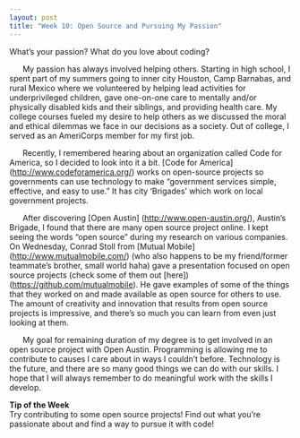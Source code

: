 ```yaml
---
layout: post
title: "Week 10: Open Source and Pursuing My Passion"
---
```

What’s your passion? What do you love about coding?

&nbsp;&nbsp;&nbsp;&nbsp;&nbsp;&nbsp;My passion has always involved helping others.  Starting in high school, I spent part of my summers going to inner city Houston, Camp Barnabas, and rural Mexico where we volunteered by helping lead activities for underprivileged children, gave one-on-one care to mentally and/or physically disabled kids and their siblings, and providing health care.  My college courses fueled my desire to help others as we discussed the moral and ethical dilemmas we face in our decisions as a society.  Out of college, I served as an AmeriCorps member for my first job.

&nbsp;&nbsp;&nbsp;&nbsp;&nbsp;&nbsp;Recently, I remembered hearing about an organization called Code for America, so I decided to look into it a bit.  [Code for America] (http://www.codeforamerica.org/) works on open-source projects so governments can use technology to make “government services simple, effective, and easy to use.”  It has city ‘Brigades’ which work on local government projects.

&nbsp;&nbsp;&nbsp;&nbsp;&nbsp;&nbsp;After discovering [Open Austin] (http://www.open-austin.org/), Austin’s Brigade, I found that there are many open source project online.  I kept seeing the words “open source” during my research on various companies.  On Wednesday, Conrad Stoll from [Mutual Mobile] (http://www.mutualmobile.com/) (who also happens to be my friend/former teammate’s brother, small world haha) gave a presentation focused on open source projects (check some of them out [here]) (https://github.com/mutualmobile).  He gave examples of some of the things that they worked on and made available as open source for others to use.  The amount of creativity and innovation that results from open source projects is impressive, and there’s so much you can learn from even just looking at them.

&nbsp;&nbsp;&nbsp;&nbsp;&nbsp;&nbsp;My goal for remaining duration of my degree is to get involved in an open source project with Open Austin.  Programming is allowing me to contribute to causes I care about in ways I couldn’t before.  Technology is the future, and there are so many good things we can do with our skills. I hope that I will always remember to do meaningful work with the skills I develop.

**Tip of the Week**   
Try contributing to some open source projects!  Find out what you’re passionate about and find a way to pursue it with code!
